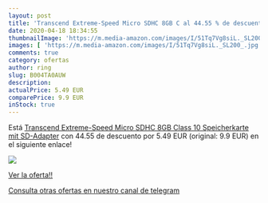 ```yaml
---
layout: post
title: 'Transcend Extreme-Speed Micro SDHC 8GB C al 44.55 % de descuento'
date: 2020-04-18 18:34:55
thumbnailImage: 'https://m.media-amazon.com/images/I/51Tq7Vg8siL._SL200_.jpg'
images: [ 'https://m.media-amazon.com/images/I/51Tq7Vg8siL._SL200_.jpg' ]
comments: true
category: ofertas
author: ring
slug: B004TA0AUW
description:
actualPrice: 5.49 EUR
comparePrice: 9.9 EUR
inStock: true
---
```


Está [Transcend Extreme-Speed Micro SDHC 8GB Class 10 Speicherkarte mit SD-Adapter](https://www.amazon.com/dp/B004TA0AUW/?tag=redken08-20) con 44.55 de descuento por 5.49 EUR (original: 9.9 EUR) en el siguiente enlace!

[![](https://m.media-amazon.com/images/I/51Tq7Vg8siL._SL200_.jpg)](https://www.amazon.com/dp/B004TA0AUW/?tag=redken08-20)

[Ver la oferta!!](https://www.amazon.com/dp/B004TA0AUW/?tag=redken08-20)

[Consulta otras ofertas en nuestro canal de telegram](https://t.me/s/ofertas25)
